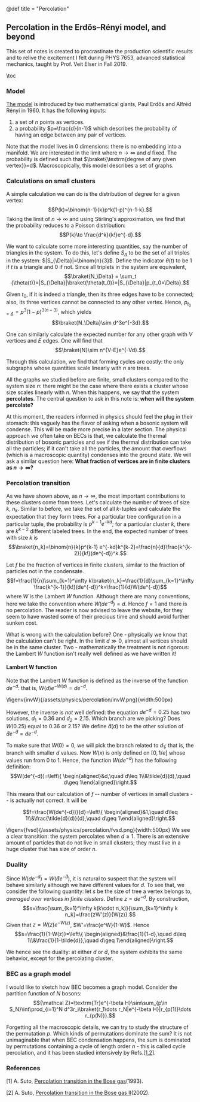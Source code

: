 @def title = "Percolation" 

## Percolation in the Erdős–Rényi model, and beyond

This set of notes is created to procrastinate the production scientific results and to relive the excitement I felt during PHYS 7653, advanced statistical mechanics, taught by Prof. Veit Elser in Fall 2019.

\toc

### Model

[The model](https://doi.org/10.5486%2FPMD.1959.6.3-4.12) is introduced by two mathematical giants, Paul Erdős and Alfréd Rényi in 1960. It has the following inputs:

1. a set of $n$ points as vertices.
2. a probability $p=\frac{d}{n-1}$ which describes the probability of having an edge between any pair of vertices.

Note that the model lives in $0$ dimensions: there is no embedding into a manifold. We are interested in the limit where $n\to\infty$ and $d$ fixed. The probability is defined such that $\braket{\textrm{degree of any given vertex}}=d$. Macroscopically, this model describes a set of graphs.

### Calculations on small clusters

A simple calculation we can do is the distribution of degree for a given vertex:
$$P(k)=\binom{n-1}{k}p^k(1-p)^{n-1-k}.$$
Taking the limit of $n\to\infty$ and using Stirling's approximation, we find that the probability reduces to a Poisson distribution:
$$P(k)\to \frac{d^k}{k!}e^{-d}.$$

We want to calculate some more interesting quantities, say the number of triangles in the system. To do this, let's define $S_\Delta$ to be the set of all triples in the system: $|S_{\Delta}|=\binom{n}{3}$. Define the indicator $\theta(t)$ to be $1$ if $t$ is a triangle and $0$ if not. Since all triplets in the system are equivalent,
$$\braket{N_\Delta} = \sum_t {\theta(t)}=|S_{\Delta}|\braket{\theta(t_0)}=|S_{\Delta}|p_{t_0=\Delta}.$$

Given $t_0$, if it is indeed a triangle, then its three edges have to be connected; also, its three vertices cannot be connected to any other vertex. Hence, $p_{t_0=\Delta}=p^3(1-p)^{3(n-3)},$ which yields $$\braket{N_\Delta}\sim d^3e^{-3d}.$$

One can similarly calculate the expected number for any other graph with $V$ vertices and $E$ edges. One will find that $$\braket{N}\sim n^{V-E}e^{-Vd}.$$

Through this calculation, we find that forming cycles are costly: the only subgraphs whose quantities scale linearly with $n$ are trees.

All the graphs we studied before are finite, small clusters compared to the system size $n$: there might be the case where there exists a cluster whose size scales linearly with $n$. When this happens, we say that the system **percolates**. The central question to ask in this note is: **when will the system percolate?**

At this moment, the readers informed in physics should feel the plug in their stomach: this vaguely has the flavor of asking when a bosonic system will condense. This will be made more precise in a later section. The physical approach we often take on BECs is that, we calculate the thermal distribution of bosonic particles and see if the thermal distribution can take all the particles; if it can't take all the particles, the amount that overflows (which is a macroscopic quantity) condenses into the ground state. We will ask a similar question here: **What fraction of vertices are in finite clusters as $n\to\infty$?**

### Percolation transition

As we have shown above, as $n\to\infty$, the most important contributions to these clusters come from trees. Let's calculate the number of trees of size $k$, $n_k$. Similar to before, we take the set of all $k$-tuples and calculate the expectation that they form trees. For a particular tree configuration in a particular tuple, the probability is $p^{k-1} e^{-kd}$; for a particular cluster $k$, there are $k^{k-2}$ different labeled trees. In the end, the expected number of trees with size $k$ is
$$\braket{n_k}=\binom{n}{k}p^{k-1} e^{-kd}k^{k-2}=\frac{n}{d}\frac{k^{k-2}}{k!}(de^{-d})^k.$$

Let $f$ be the fraction of vertices in finite clusters, similar to the fraction of particles not in the condensate. $$f=\frac{1}{n}\sum_{k=1}^\infty k\braket{n_k}=\frac{1}{d}\sum_{k=1}^\infty \frac{k^{k-1}}{k!}(de^{-d})^k=\frac{1}{d}W(de^{-d})$$
where $W$ is the Lambert $W$ function. Although there are many conventions, here we take the convention where $W(de^{-d})=d$. Hence $f=1$ and there is no percolation. The reader is now advised to leave the website, for they seem to have wasted some of their precious time and should avoid further sunken cost.

What is wrong with the calculation before? One - physically we know that the calculation can't be right. In the limit $d\gg0$, almost all vertices should be in the same cluster. Two - mathematically the treatment is not rigorous: the Lambert $W$ function isn't really well defined as we have written it!

#### Lambert W function

Note that the Lambert $W$ function is defined as the inverse of the function $de^{-d}$: that is, $W(d)e^{-W(d)}=de^{-d}$.

\figenv{invW}{/assets/physics/percolation/invW.png}{width:500px}

However, the inverse is *not* well defined: the equation $de^{-d}=0.25$ has two solutions, $d_1=0.36$ and $d_2=2.15$. Which branch are we picking? Does $W(0.25)$ equal to $0.36$ or $2.15$? We define $\tilde{d}(d)$ to be the other solution of $\tilde{d}e^{-\tilde{d}}=de^{-d}$.

To make sure that $W(0)=0$, we will pick the branch related to $d_1$; that is, the branch with smaller $d$ values. Now $W(x)$ is only defined on $[0,1/e]$ whose values run from $0$ to $1$. Hence, the function $W(d e^{-d})$ has the following definition:
$$W(de^{-d})=\left\{ \begin{aligned}&d,\quad d\leq 1\\&\tilde{d}(d),\quad d\geq 1\end{aligned}\right.$$

This means that our calculation of $f$ -- number of vertices in small clusters -- is actually not correct. It will be

$$f=\frac{W(de^{-d})}{d}=\left\{ \begin{aligned}&1,\quad d\leq 1\\&\frac{\tilde{d}(d)}{d},\quad d\geq 1\end{aligned}\right.$$

\figenv{fvsd}{/assets/physics/percolation/fvsd.png}{width:500px}
We see a clear transition: the system percolates when $d\geq 1$. There is an extensive amount of particles that do not live in small clusters; they must live in a huge cluster that has size of order $n$.

### Duality

Since $W(de^{-d})=W(\tilde{d}e^{-\tilde{d}})$, it is natural to suspect that the system will behave similarly although we have different values for $d$. To see that, we consider the following quantity: let $s$ be the size of tree a vertex belongs to, *averaged over vertices in finite clusters*. Define $z=de^{-d}$. By construction,
$$s=\frac{\sum_{k=1}^\infty k(k\cdot n_k)}{\sum_{k=1}^\infty k n_k}=\frac{zW'(z)}{W(z)}.$$
Given that $z=W(z)e^{-W(z)}$, $W'=\frac{e^W}{1-W}$. Hence $$s=\frac{1}{1-W(z)}=\left\{ \begin{aligned}&\frac{1}{1-d},\quad d\leq 1\\&\frac{1}{1-\tilde{d}},\quad d\geq 1\end{aligned}\right.$$

We hence see the duality: at either $d$ or $\tilde{d}$, the system exhibits the same behavior, except for the percolating cluster.

### BEC as a graph model

I would like to sketch how BEC becomes a graph model. Consider the partition function of $N$ bosons: 
$${\mathcal Z}=\textrm{Tr}e^{-\beta H}\sim\sum_{p\in S_N}\int\prod_{i=1}^N d^3r_i\braket{r_1\dots r_N|e^{-\beta H}|r_{p(1)}\dots r_{p(N)}}.$$

Forgetting all the macroscopic details, we can try to study the structure of the permutation $p$. Which kinds of permutations dominate the sum? It is not unimaginable that when BEC condensation happens, the sum is dominated by permutations containing a cycle of length order $n$ - this is called cycle percolation, and it has been studied intensively by Refs.[[1](https://doi.org/10.1088/0305-4470/26/18/031),[2](https://arxiv.org/abs/cond-mat/0204430)].

### References
[1] A. Suto, [Percolation transition in the Bose gas](https://doi.org/10.1088/0305-4470/26/18/031)(1993).

[2] A. Suto, [Percolation transition in the Bose gas II](https://arxiv.org/abs/cond-mat/0204430)(2002).

